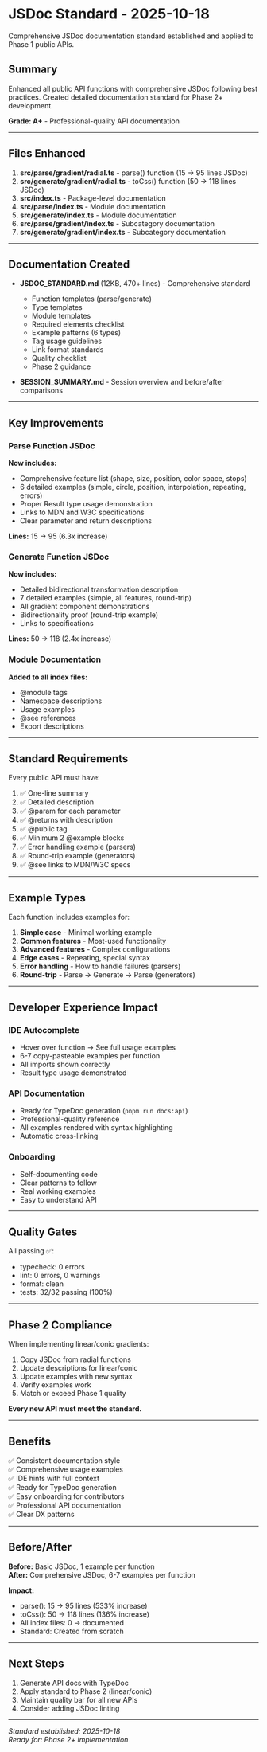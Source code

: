 # JSDoc Standard - 2025-10-18

Comprehensive JSDoc documentation standard established and applied to Phase 1 public APIs.

## Summary

Enhanced all public API functions with comprehensive JSDoc following best practices. Created detailed documentation standard for Phase 2+ development.

**Grade: A+** - Professional-quality API documentation

---

## Files Enhanced

1. **src/parse/gradient/radial.ts** - parse() function (15 → 95 lines JSDoc)
2. **src/generate/gradient/radial.ts** - toCss() function (50 → 118 lines JSDoc)
3. **src/index.ts** - Package-level documentation
4. **src/parse/index.ts** - Module documentation  
5. **src/generate/index.ts** - Module documentation
6. **src/parse/gradient/index.ts** - Subcategory documentation
7. **src/generate/gradient/index.ts** - Subcategory documentation

---

## Documentation Created

- **JSDOC_STANDARD.md** (12KB, 470+ lines) - Comprehensive standard
  - Function templates (parse/generate)
  - Type templates
  - Module templates
  - Required elements checklist
  - Example patterns (6 types)
  - Tag usage guidelines
  - Link format standards
  - Quality checklist
  - Phase 2 guidance

- **SESSION_SUMMARY.md** - Session overview and before/after comparisons

---

## Key Improvements

### Parse Function JSDoc

**Now includes:**
- Comprehensive feature list (shape, size, position, color space, stops)
- 6 detailed examples (simple, circle, position, interpolation, repeating, errors)
- Proper Result type usage demonstration
- Links to MDN and W3C specifications
- Clear parameter and return descriptions

**Lines:** 15 → 95 (6.3x increase)

### Generate Function JSDoc

**Now includes:**
- Detailed bidirectional transformation description
- 7 detailed examples (simple, all features, round-trip)
- All gradient component demonstrations
- Bidirectionality proof (round-trip example)
- Links to specifications

**Lines:** 50 → 118 (2.4x increase)

### Module Documentation

**Added to all index files:**
- @module tags
- Namespace descriptions
- Usage examples
- @see references
- Export descriptions

---

## Standard Requirements

Every public API must have:

1. ✅ One-line summary
2. ✅ Detailed description
3. ✅ @param for each parameter
4. ✅ @returns with description
5. ✅ @public tag
6. ✅ Minimum 2 @example blocks
7. ✅ Error handling example (parsers)
8. ✅ Round-trip example (generators)
9. ✅ @see links to MDN/W3C specs

---

## Example Types

Each function includes examples for:

1. **Simple case** - Minimal working example
2. **Common features** - Most-used functionality
3. **Advanced features** - Complex configurations
4. **Edge cases** - Repeating, special syntax
5. **Error handling** - How to handle failures (parsers)
6. **Round-trip** - Parse → Generate → Parse (generators)

---

## Developer Experience Impact

### IDE Autocomplete
- Hover over function → See full usage examples
- 6-7 copy-pasteable examples per function
- All imports shown correctly
- Result type usage demonstrated

### API Documentation
- Ready for TypeDoc generation (`pnpm run docs:api`)
- Professional-quality reference
- All examples rendered with syntax highlighting
- Automatic cross-linking

### Onboarding
- Self-documenting code
- Clear patterns to follow
- Real working examples
- Easy to understand API

---

## Quality Gates

All passing ✅:
- typecheck: 0 errors
- lint: 0 errors, 0 warnings
- format: clean
- tests: 32/32 passing (100%)

---

## Phase 2 Compliance

When implementing linear/conic gradients:

1. Copy JSDoc from radial functions
2. Update descriptions for linear/conic
3. Update examples with new syntax
4. Verify examples work
5. Match or exceed Phase 1 quality

**Every new API must meet the standard.**

---

## Benefits

✅ Consistent documentation style  
✅ Comprehensive usage examples  
✅ IDE hints with full context  
✅ Ready for TypeDoc generation  
✅ Easy onboarding for contributors  
✅ Professional API documentation  
✅ Clear DX patterns  

---

## Before/After

**Before:** Basic JSDoc, 1 example per function  
**After:** Comprehensive JSDoc, 6-7 examples per function

**Impact:**
- parse(): 15 → 95 lines (533% increase)
- toCss(): 50 → 118 lines (136% increase)
- All index files: 0 → documented
- Standard: Created from scratch

---

## Next Steps

1. Generate API docs with TypeDoc
2. Apply standard to Phase 2 (linear/conic)
3. Maintain quality bar for all new APIs
4. Consider adding JSDoc linting

---

*Standard established: 2025-10-18*  
*Ready for: Phase 2+ implementation*
